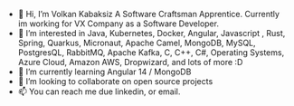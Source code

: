 - 👋 Hi, I’m Volkan Kabaksiz A Software Craftsman Apprentice. Currently im working for VX Company as a Software Developer.
- 👀 I’m interested in Java, Kubernetes, Docker, Angular, Javascript , Rust, Spring, Quarkus, Micronaut, Apache Camel, MongoDB, MySQL, PostgresQL, RabbitMQ, Apache Kafka, C, C++, C#, Operating Systems, Azure Cloud, Amazon AWS, Dropwizard, and lots of more :D
- 🌱 I’m currently learning Angular 14 / MongoDB
- 💞️ I’m looking to collaborate on open source projects
- 📫 You can reach me due linkedin, or email.

<!---
VLKNKBKSZ/VLKNKBKSZ is a ✨ special ✨ repository because its `README.md` (this file) appears on your GitHub profile.
You can click the Preview link to take a look at your changes.
--->
